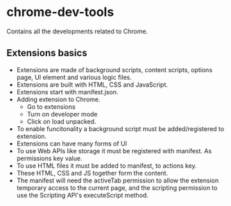 # chrome-dev-tools
Contains all the developments related to Chrome.

## Extensions basics
* Extensions are made of background scripts, content scripts, options page, UI element and various logic files.
* Extensions are built with HTML, CSS and JavaScript.
* Extensions start with manifest.json.
* Adding extension to Chrome.
    * Go to extensions
    * Turn on developer mode
    * Click on load unpacked.
* To enable funcitonality a background script must be added/registered to extension.
* Extensions can have many forms of UI
* To use Web APIs like storage it must be registered with manifest. As permissions key value.
* To use HTML files it must be added to manifest, to actions key.
* These HTML, CSS and JS together form the content.
* The manifest will need the activeTab permission to allow the
extension temporary access to the current page, and the scripting permission to use the Scripting API's executeScript method.